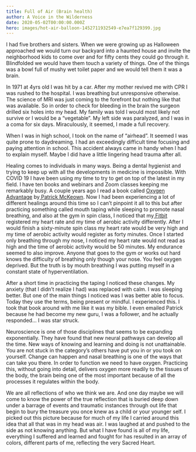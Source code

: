 ```yaml
---
title: Full of Air (Brain health)
author: A Voice in the Wilderness
date: 2020-05-02T00:00:00.000Z
hero: images/hot-air-balloon-1452711932549-e7ea7f129399.jpg
---
```

I had five brothers and sisters. When we were growing up as Halloween approached we would turn our backyard into a haunted house and invite the neighborhood kids to come over and for fifty cents they could go through it. Blindfolded we would have them touch a variety of things. One of the things was a bowl full of mushy wet toilet paper and we would tell them it was a brain. 

In 1971 at 4yrs old I was hit by a car. After my mother revived me with CPR I was rushed to the hospital. I was breathing but unresponsive otherwise. The science of MRI was just coming to the forefront but nothing like that was available. So in order to check for bleeding in the brain the surgeon drilled six holes into my head. My family was told I would most likely not survive or I would be a “vegetable”. My left side was paralyzed, and I was in a coma for six days. Miraculously, it seemed, I made a full recovery.

When I was in high school, I took on the name of “airhead”. It seemed I was quite prone to daydreaming. I had an exceedingly difficult time focusing and paying attention in school. This accident always came in handy when I had to explain myself. Maybe I did have a little lingering head trauma after all.

Healing comes to individuals in many ways. Being a dental hygienist and trying to keep up with all the developments in medicine is impossible. With COVID 19 I have been using my time to try to get on top of the latest in my field. I have ten books and webinars and Zoom classes keeping me remarkably busy. A couple years ago I read a book called [Oxygen Advantage](http://www.oxygenadvantage.com) by[ Patrick McKeown](http://www.buteykoclinic.com). Now I had been experiencing a lot of different healings around this time so I can’t pinpoint it all to this but after practicing something called mouth taping while sleeping to promote nasal breathing, and also at the gym in spin class, I noticed that my[ Fitbit](http://fitbit.com) registered my heart rate and my time of aerobic activity differently. After I would finish a sixty-minute spin class my heart rate would be very high and my time of aerobic activity would register as forty minutes.  Once I started only breathing through my nose, I noticed my heart rate would not read as high and the time of aerobic activity would be 50 minutes. My endurance seemed to also improve. Anyone that goes to the gym or works out hard knows the difficulty of breathing only though your nose. You feel oxygen deprived. But the truth is by mouth breathing I was putting myself in a constant state of hyperventilation.

After a short time in practicing the taping I noticed these changes. My anxiety (that I didn’t realize I had) was replaced with calm. I was sleeping better. But one of the main things I noticed was I was better able to focus. Today they use the terms, being present or mindful. I experienced this. I took that book around with me like it was my bible. I even emailed Patrick because he had become my new guru, I was a follower, and he actually responded… I was star struck.

Neuroscience is one of those disciplines that seems to be expanding exponentially. They have found that new neural pathways can develop all the time. New ways of knowing and learning and doing is not unattainable. You are not stuck in the category’s others have put you in or you took on yourself. Change can happen and nasal breathing is one of the ways that can take you there. In order to function we need to have oxygen. Practicing this, without going into detail, delivers oxygen more readily to the tissues of the body, the brain being one of the most important because of all the processes it regulates within the body. 

We are all reflections of who we think we are. And one day maybe we will come to know the power of the true reflection that is buried deep down under a barrage of events and traumatic instances through out life that begin to bury the treasure you once knew as a child or your younger self. I picked out this picture because for much of my life I carried around this idea that all that was in my head was air. I was laughed at and pushed to the side as not knowing anything. But what I have found is all of my life, everything I suffered and learned and fought for has resulted in an array of colors, different parts of me, reflecting the very Sacred Heart.